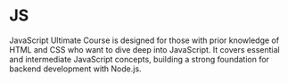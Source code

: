 # JS
JavaScript Ultimate Course is designed for those with prior knowledge of HTML and CSS who want to dive deep into JavaScript. It covers essential and intermediate JavaScript concepts, building a strong foundation for backend development with Node.js.

